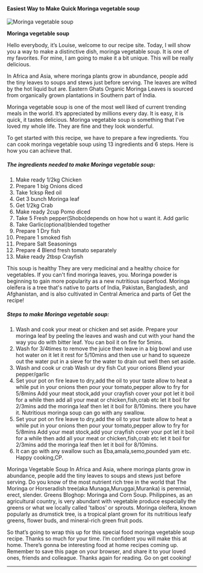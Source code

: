             

#### Easiest Way to Make Quick Moringa vegetable soup

![Moringa vegetable soup](https://img-global.cpcdn.com/recipes/9e0c3a5be8414abe/751x532cq70/moringa-vegetable-soup-recipe-main-photo.jpg)

**Moringa vegetable soup**

Hello everybody, it’s Louise, welcome to our recipe site. Today, I will show you a way to make a distinctive dish, moringa vegetable soup. It is one of my favorites. For mine, I am going to make it a bit unique. This will be really delicious.

In Africa and Asia, where moringa plants grow in abundance, people add the tiny leaves to soups and stews just before serving. The leaves are wilted by the hot liquid but are. Eastern Ghats Organic Moringa Leaves is sourced from organically grown plantations in Southern part of India.

Moringa vegetable soup is one of the most well liked of current trending meals in the world. It’s appreciated by millions every day. It is easy, it is quick, it tastes delicious. Moringa vegetable soup is something that I’ve loved my whole life. They are fine and they look wonderful.

To get started with this recipe, we have to prepare a few ingredients. You can cook moringa vegetable soup using 13 ingredients and 6 steps. Here is how you can achieve that.

##### The ingredients needed to make Moringa vegetable soup:

1.  Make ready 1/2kg Chicken
2.  Prepare 1 big Onions diced
3.  Take 1cksp Red oil
4.  Get 3 bunch Moringa leaf
5.  Get 1/2kg Crab
6.  Make ready 2cup Pomo diced
7.  Take 5 Fresh pepper(Shobo)depends on how hot u want it. Add garlic
8.  Take Garlic(optional)blended together
9.  Prepare 1 Dry fish
10.  Prepare 1 smoked fish
11.  Prepare Salt Seasonings
12.  Prepare 4 Blend fresh tomato separately
13.  Make ready 2tbsp Crayfish

This soup is healthy They are very medicinal and a healthy choice for vegetables. If you can't find moringa leaves, you. Moringa powder is beginning to gain more popularity as a new nutritious superfood. Moringa oleifera is a tree that's native to parts of India, Pakistan, Bangladesh, and Afghanistan, and is also cultivated in Central America and parts of Get the recipe!

##### Steps to make Moringa vegetable soup:

1.  Wash and cook your meat or chicken and set aside. Prepare your moringa leaf by peeling the leaves and wash and cut with your hand the way you do with bitter leaf. You can boil it on fire for 5mins.
2.  Wash for 3/4times to remove the juice then leave in a big bowl and use hot water on it let it rest for 5/10mins and then use ur hand to squeeze out the water put in a sieve for the water to drain out well then set aside.
3.  Wash and cook ur crab Wash ur dry fish Cut your onions Blend your pepper/garlic
4.  Set your pot on fire leave to dry,add the oil to your taste allow to heat a while put in your onions then pour your tomato,pepper allow to fry for 5/8mins Add your meat stock,add your crayfish cover your pot let it boil for a while then add all your meat or chicken,fish,crab etc let it boil for 2/3mins add the moringa leaf then let it boil for 8/10mins. there you have it. Nutritious moringa soup can go with any swallow.
5.  Set your pot on fire leave to dry,add the oil to your taste allow to heat a while put in your onions then pour your tomato,pepper allow to fry for 5/8mins Add your meat stock,add your crayfish cover your pot let it boil for a while then add all your meat or chicken,fish,crab etc let it boil for 2/3mins add the moringa leaf then let it boil for 8/10mins.
6.  It can go with any swallow such as Eba,amala,semo,pounded yam etc. Happy cooking,CP.

Moringa Vegetable Soup In Africa and Asia, where moringa plants grow in abundance, people add the tiny leaves to soups and stews just before serving. Do you know of the most nutrient rich tree in the world that The Moringa or Horseradish tree(aka Munaga,Muruggai,Muranka) is perennial, erect, slender. Greens Bloghop: Moringa and Corn Soup. Philippines, as an agricultural country, is very abundant with vegetable produce especially the greens or what we locally called 'talbos' or sprouts. Moringa oleifera, known popularly as drumstick tree, is a tropical plant grown for its nutritious leafy greens, flower buds, and mineral-rich green fruit pods.

So that’s going to wrap this up for this special food moringa vegetable soup recipe. Thanks so much for your time. I’m confident you will make this at home. There’s gonna be interesting food at home recipes coming up. Remember to save this page on your browser, and share it to your loved ones, friends and colleague. Thanks again for reading. Go on get cooking!

* * *
